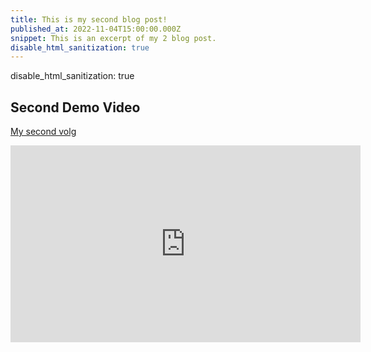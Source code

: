 ```yaml
---
title: This is my second blog post!
published_at: 2022-11-04T15:00:00.000Z
snippet: This is an excerpt of my 2 blog post.
disable_html_sanitization: true
---
```




disable_html_sanitization: true
## Second Demo Video
[My second volg](https://youtu.be/iHrjEJvdjRI?si=eGBB1VIZT7P-_10j)
<iframe width="560" height="315" src="https://www.youtube.com/embed/iHrjEJvdjRI?si=BkVaCU_rLu4YqB3S" title="YouTube video player" frameborder="0" allow="accelerometer; autoplay; clipboard-write; encrypted-media; gyroscope; picture-in-picture; web-share" allowfullscreen></iframe>

